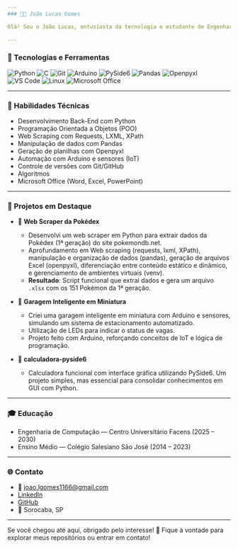 ```yaml
---
### 👨‍💻 João Lucas Gomes

Olá! Sou o João Lucas, entusiasta da tecnologia e estudante de Engenharia de Computação no Centro Universitário Facens. Busco minha primeira oportunidade como Estagiário ou Programador Júnior em desenvolvimento Back-end. Tenho experiência prática com Python, IoT e automação com Arduino, comprovados por projetos práticos e certificações, além de interfaces gráficas com PySide6. Abaixo, você encontra alguns dos meus projetos e conhecimentos mais relevantes.

---
```

### 🚀 Tecnologias e Ferramentas

<p align="left">
  <img src="https://img.shields.io/badge/Python-3776AB?style=for-the-badge&logo=python&logoColor=white" alt="Python" />
  <img src="https://img.shields.io/badge/C-A8B9CC?style=for-the-badge&logo=c&logoColor=white" alt="C" />
  <img src="https://img.shields.io/badge/Git-F05032?style=for-the-badge&logo=git&logoColor=white" alt="Git" />
  <img src="https://img.shields.io/badge/Arduino-00979D?style=for-the-badge&logo=arduino&logoColor=white" alt="Arduino" />
  <img src="https://img.shields.io/badge/PySide6-20232A?style=for-the-badge&logo=qt&logoColor=white" alt="PySide6" />
  <img src="https://img.shields.io/badge/Pandas-150458?style=for-the-badge&logo=pandas&logoColor=white" alt="Pandas" />
  <img src="https://img.shields.io/badge/Openpyxl-212121?style=for-the-badge&logo=excel&logoColor=white" alt="Openpyxl" />
  <img src="https://img.shields.io/badge/VS%20Code-007ACC?style=for-the-badge&logo=visual-studio-code&logoColor=white" alt="VS Code" />
  <img src="https://img.shields.io/badge/Linux-FCC624?style=for-the-badge&logo=linux&logoColor=black" alt="Linux" />
  <img src="https://img.shields.io/badge/Microsoft%20Office-D83B01?style=for-the-badge&logo=microsoft-office&logoColor=white" alt="Microsoft Office" />
</p>

---
### 🧠 Habilidades Técnicas

* Desenvolvimento Back-End com Python 
* Programação Orientada a Objetos (POO)
* Web Scraping com Requests, LXML, XPath 
* Manipulação de dados com Pandas 
* Geração de planilhas com Openpyxl 
* Automação com Arduino e sensores (IoT) 
* Controle de versões com Git/GitHub
* Algoritmos
* Microsoft Office (Word, Excel, PowerPoint)

---
### 🧪 Projetos em Destaque

* 📄 **Web Scraper da Pokédex**
    * Desenvolvi um web scraper em Python para extrair dados da Pokédex (1ª geração) do site pokemondb.net.
    * Aprofundamento em Web scraping (requests, lxml, XPath), manipulação e organização de dados (pandas), geração de arquivos Excel (openpyxl), diferenciação entre conteúdo estático e dinâmico, e gerenciamento de ambientes virtuais (venv).
    * **Resultado**: Script funcional que extrai dados e gera um arquivo `.xlsx` com os 151 Pokémon da 1ª geração.

* 🚗 **Garagem Inteligente em Miniatura**
    * Criei uma garagem inteligente em miniatura com Arduino e sensores, simulando um sistema de estacionamento automatizado.
    * Utilização de LEDs para indicar o status de vagas.
    * Projeto feito com Arduino, reforçando conceitos de IoT e lógica de programação.

* 🧮 **calculadora-pyside6**
    * Calculadora funcional com interface gráfica utilizando PySide6. Um projeto simples, mas essencial para consolidar conhecimentos em GUI com Python.

---
### 🎓 Educação

* Engenharia de Computação — Centro Universitário Facens (2025 – 2030) 
* Ensino Médio — Colégio Salesiano São José (2014 – 2023) 

---
### 🌐 Contato

* 📧 joao.lgomes1166@gmail.com
* <a href="https://www.linkedin.com/in/joaogomes6/" target="_blank">LinkedIn</a>
* <a href="https://github.com/Joao-Lucas-Code" target="_blank">GitHub</a>
* 📍 Sorocaba, SP

---
Se você chegou até aqui, obrigado pelo interesse! 🚀 Fique à vontade para explorar meus repositórios ou entrar em contato!
